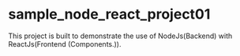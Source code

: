 # sample_node_react_project01
This project is built to demonstrate the use of NodeJs(Backend) with ReactJs(Frontend (Components.)).
